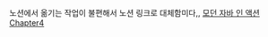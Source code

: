 노션에서 옮기는 작업이 불편해서 노션 링크로 대체함미다,,
[모던 자바 인 액션 Chapter4](https://thuthi.notion.site/Chapter4-004835c10ba241cd9157819301982788)